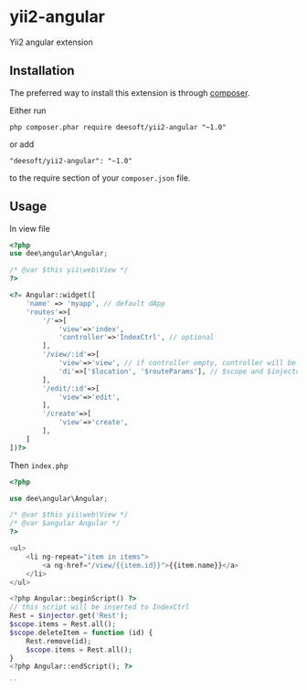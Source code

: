 yii2-angular
============

Yii2 angular extension

Installation
------------

The preferred way to install this extension is through [composer](http://getcomposer.org/download/).

Either run

```
php composer.phar require deesoft/yii2-angular "~1.0"
```

or add

```
"deesoft/yii2-angular": "~1.0"
```

to the require section of your `composer.json` file.

Usage
-----

In view file
```php
<?php
use dee\angular\Angular;

/* @var $this yii\web\View */
?>

<?= Angular::widget([
    'name' => 'myapp', // default dApp
    'routes'=>[
        '/'=>[
            'view'=>'index',
            'controller'=>'IndexCtrl', // optional
        ],
        '/view/:id'=>[
            'view'=>'view', // if controller empty, controller will be as ViewCtrl
            'di'=>['$location', '$routeParams'], // $scope and $injector are always be added              
        ],
        '/edit/:id'=>[
            'view'=>'edit',
        ],
        '/create'=>[
            'view'=>'create',
        ],
    ]
])?>
```
Then `index.php`
```php
<?php

use dee\angular\Angular;

/* @var $this yii\web\View */
/* @var $angular Angular */
?>

<ul>
    <li ng-repeat="item in items">
        <a ng-href="/view/{{item.id}}">{{item.name}}</a>
    </li>
</ul>

<?php Angular::beginScript() ?>
// this script will be inserted to IndexCtrl
Rest = $injector.get('Rest');
$scope.items = Rest.all();
$scope.deleteItem = function (id) {
    Rest.remove(id);
    $scope.items = Rest.all();
}
<?php Angular::endScript(); ?>

``